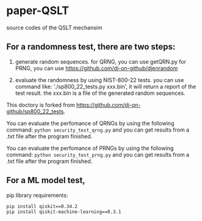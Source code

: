 # paper-QSLT
source codes of the QSLT mechansim


## For a randomness test, there are two steps:

1) generate random sequences.
    for QRNG, you can use getQRN.py
    for PRNG, you can use https://github.com/dj-on-github/djenrandom

2) evaluate the randomness by using NIST-800-22 tests.
    you can use command like: './sp800_22_tests.py xxx.bin', it will return a report of the test result. 
    the xxx.bin is a file of the generated random sequences.


This doctory is forked from https://github.com/dj-on-github/sp800_22_tests. 

You can evaluate the perfomance of QRNGs by using the following command: 
   ```python security_test_qrng.py```
and you can get results from a .txt file after the program finished.

You can evaluate the perfomance of PRNGs by using the following command: 
   ```python security_test_prng.py``` 
and you can get results from a .txt file after the program finished.

## For a ML model test, 

pip library requirements:
```
pip install qiskit==0.34.2
pip install qiskit-machine-learning==0.3.1
```
